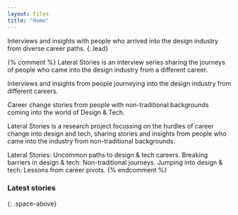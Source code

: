 ```yaml
---
layout: tiles
title: "Home"
---
```

Interviews and insights with people who arrived into the design industry from diverse career paths.
{:.lead}

{% comment %}
Lateral Stories is an interview series sharing the journeys of people who came into the design industry from a different career.

Interviews and insights from people journeying into the design industry from different careers.

Career change stories from people with non-traditional backgrounds coming into the world of Design & Tech.

Lateral Stories is a research project focussing on the hurdles of career change into design and tech, sharing stories and insights from people who came into the industry from non-traditional backgrounds.

Lateral Stories: Uncommon paths to design & tech careers.
Breaking barriers in design & tech: Non-traditional journeys.
Jumping into design & tech: Lessons from career pivots.
{% endcomment %}

### Latest stories
{: .space-above}